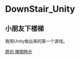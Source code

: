 # DownStair_Unity
## 小朋友下楼梯

我用Unity做出来的第一个游戏。

[原创 陳間時光](https://www.youtube.com/watch?v=Jpd3Ku9Fryg&list=PLYGd-m5DMaRZWiv_UeYqUxQZkpKGqvtKo&index=6)
